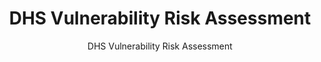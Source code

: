 ---
layout: resources-landing
title: "DHS Vulnerability Risk Assessment"
subtitle: "DHS Vulnerability Risk Assessment"
filters: federal-financial-assistance uniform-guidance-2-cfr-200 training
doc-link: ../assets/files/Panel1_DHS-Vulnerabilitiy-Risk-Assessment-1.docm
---